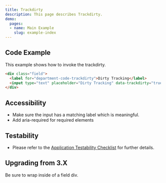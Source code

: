 ```yaml
---
title: Trackdirty
description: This page describes Trackdirty.
demo:
  pages:
  - name: Main Example
    slug: example-index
---
```


## Code Example

This example shows how to invoke the trackdirty.

```html
<div class="field">
  <label for="department-code-trackdirty">Dirty Tracking</label>
  <input type="text" placeholder="Dirty Tracking" data-trackdirty="true" id="department-code-trackdirty" name="department-code-trackdirty">
</div>
```

## Accessibility

- Make sure the input has a matching label which is meaningful.
- Add aria-required for required elements

## Testability

- Please refer to the [Application Testability Checklist](https://design.infor.com/resources/application-testability-checklist) for further details.

## Upgrading from 3.X

Be sure to wrap inside of a field div.
